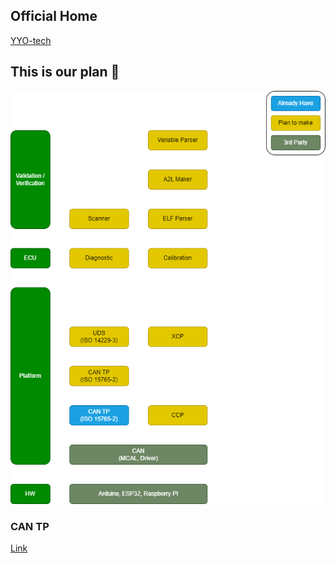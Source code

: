 ## Official Home

[YYO-tech](https://www.yyo.co.kr)

## This is our plan 👋

![Vehicle Archtecture](architecture.drawio.png)

### CAN TP

[Link](https://github.com/YYO-tech/can_tp_arduino)
